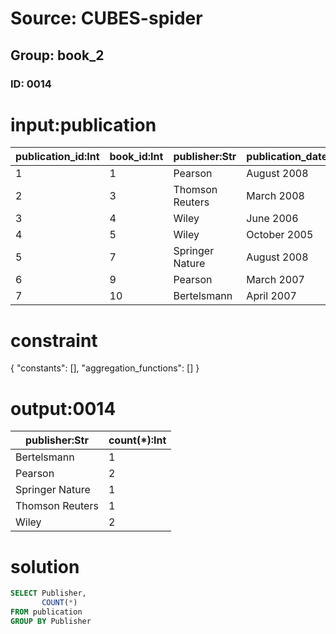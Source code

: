 # Source: CUBES-spider
## Group: book_2
### ID: 0014

# input:publication

| publication_id:Int | book_id:Int | publisher:Str | publication_date:Str | price:Dbl |
|---|---|---|---|---|
| 1 | 1 | Pearson | August 2008 | 15000000.0 |
| 2 | 3 | Thomson Reuters | March 2008 | 6000000.0 |
| 3 | 4 | Wiley | June 2006 | 4100000.0 |
| 4 | 5 | Wiley | October 2005 | 3000000.0 |
| 5 | 7 | Springer Nature | August 2008 | 3000000.0 |
| 6 | 9 | Pearson | March 2007 | 2000000.0 |
| 7 | 10 | Bertelsmann | April 2007 | 2000000.0 |

# constraint

{
  "constants": [],
  "aggregation_functions": []
}

# output:0014

| publisher:Str | count(*):Int |
|---|---|
| Bertelsmann | 1 |
| Pearson | 2 |
| Springer Nature | 1 |
| Thomson Reuters | 1 |
| Wiley | 2 |

# solution

```sql
SELECT Publisher,
       COUNT(*)
FROM publication
GROUP BY Publisher
```

